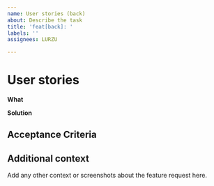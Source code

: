 ```yaml
---
name: User stories (back)
about: Describe the task
title: 'feat[back]: '
labels: ''
assignees: LURZU

---
```


# User stories

**What**

**Solution**

## Acceptance Criteria

## Additional context
Add any other context or screenshots about the feature request here.

